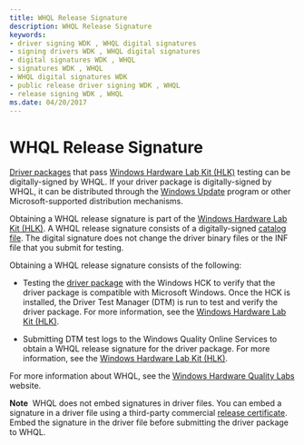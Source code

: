 ```yaml
---
title: WHQL Release Signature
description: WHQL Release Signature
keywords:
- driver signing WDK , WHQL digital signatures
- signing drivers WDK , WHQL digital signatures
- digital signatures WDK , WHQL
- signatures WDK , WHQL
- WHQL digital signatures WDK
- public release driver signing WDK , WHQL
- release signing WDK , WHQL
ms.date: 04/20/2017
---
```


# WHQL Release Signature


[Driver packages](driver-packages.md) that pass [Windows Hardware Lab Kit (HLK)](/windows-hardware/test/hlk/) testing can be digitally-signed by WHQL. If your driver package is digitally-signed by WHQL, it can be distributed through the [Windows Update](/windows-hardware/drivers) program or other Microsoft-supported distribution mechanisms.

Obtaining a WHQL release signature is part of the [Windows Hardware Lab Kit (HLK)](/windows-hardware/test/hlk/). A WHQL release signature consists of a digitally-signed [catalog file](catalog-files.md). The digital signature does not change the driver binary files or the INF file that you submit for testing.

Obtaining a WHQL release signature consists of the following:

-   Testing the [driver package](driver-packages.md) with the Windows HCK to verify that the driver package is compatible with Microsoft Windows. Once the HCK is installed, the Driver Test Manager (DTM) is run to test and verify the driver package. For more information, see the [Windows Hardware Lab Kit (HLK)](/windows-hardware/test/hlk/).

-   Submitting DTM test logs to the Windows Quality Online Services to obtain a WHQL release signature for the driver package. For more information, see the [Windows Hardware Lab Kit (HLK)](/windows-hardware/test/hlk/).

For more information about WHQL, see the [Windows Hardware Quality Labs](/previous-versions/windows/hardware/hck/jj124227(v=vs.85)) website.

**Note**  WHQL does not embed signatures in driver files. You can embed a signature in a driver file using a third-party commercial [release certificate](release-certificates.md). Embed the signature in the driver file before submitting the driver package to WHQL.

 

